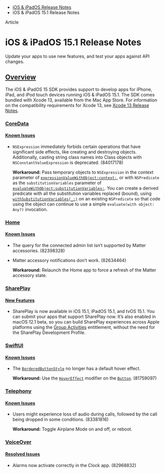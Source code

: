 - [iOS & iPadOS Release Notes](https://developer.apple.com/documentation/ios-ipados-release-notes)
- iOS & iPadOS 15.1 Release Notes

Article

# iOS & iPadOS 15.1 Release Notes

Update your apps to use new features, and test your apps against API changes.

## [Overview](https://developer.apple.com/documentation/ios-ipados-release-notes/ios-ipados-15_1-release-notes#Overview)

The iOS & iPadOS 15 SDK provides support to develop apps for iPhone, iPad, and iPod touch devices running iOS & iPadOS 15.1. The SDK comes bundled with Xcode 13, available from the Mac App Store. For information on the compatibility requirements for Xcode 13, see [Xcode 13 Release Notes](https://developer.apple.com/documentation/Xcode-Release-Notes/xcode-13-release-notes).

### [CoreData](https://developer.apple.com/documentation/ios-ipados-release-notes/ios-ipados-15_1-release-notes#CoreData)

#### [Known Issues](https://developer.apple.com/documentation/ios-ipados-release-notes/ios-ipados-15_1-release-notes#Known-Issues)

- `NSExpression` immediately forbids certain operations that have significant side effects, like creating and destroying objects. Additionally, casting string class names into Class objects with `NSConstantValueExpression` is deprecated. (84017178)

  **Workaround:** Pass temporary objects to `NSExpression` in the context parameter of [`expressionValueWithObject:context:`](https://developer.apple.com/documentation/foundation/nsexpression/1410363-expressionvaluewithobject), or with `NSPredicate` as the `substitutionVariables` parameter of [`evaluateWithObject:substitutionVariables:`](https://developer.apple.com/documentation/foundation/nspredicate/1407759-evaluatewithobject). You can create a derived predicate with all the substitution variables replaced (bound), using [`withSubstitutionVariables(_:)`](https://developer.apple.com/documentation/foundation/nspredicate/1413227-withsubstitutionvariables) on an existing `NSPredicate` so that code using the object can continue to use a simple `evaluate(with object: Any?)` invocation.

### [Home](https://developer.apple.com/documentation/ios-ipados-release-notes/ios-ipados-15_1-release-notes#Home)

#### [Known Issues](https://developer.apple.com/documentation/ios-ipados-release-notes/ios-ipados-15_1-release-notes#Known-Issues)

- The query for the connected admin list isn’t supported by Matter accessories. (82398328)
- Matter accessory notifications don’t work. (82634464)

  **Workaround:** Relaunch the Home app to force a refresh of the Matter accessory state.

### [SharePlay](https://developer.apple.com/documentation/ios-ipados-release-notes/ios-ipados-15_1-release-notes#SharePlay)

#### [New Features](https://developer.apple.com/documentation/ios-ipados-release-notes/ios-ipados-15_1-release-notes#New-Features)

- SharePlay is now available in iOS 15.1, iPadOS 15.1, and tvOS 15.1. You can submit your apps that support SharePlay now. It’s also enabled in macOS 12.1 beta, so you can build SharePlay experiences across Apple platforms using the [Group Activities](https://developer.apple.com/documentation/GroupActivities) entitlement, without the need for the SharePlay Development Profile.

### [SwiftUI](https://developer.apple.com/documentation/ios-ipados-release-notes/ios-ipados-15_1-release-notes#SwiftUI)

#### [Known Issues](https://developer.apple.com/documentation/ios-ipados-release-notes/ios-ipados-15_1-release-notes#Known-Issues)

- The [`BorderedButtonStyle`](https://developer.apple.com/documentation/SwiftUI/BorderedButtonStyle) no longer has a default hover effect.

  **Workaround:** Use the [`HoverEffect`](https://developer.apple.com/documentation/SwiftUI/HoverEffect) modifier on the [`Button`](https://developer.apple.com/documentation/SwiftUI/Button). (81759097)

### [Telephony](https://developer.apple.com/documentation/ios-ipados-release-notes/ios-ipados-15_1-release-notes#Telephony)

#### [Known Issues](https://developer.apple.com/documentation/ios-ipados-release-notes/ios-ipados-15_1-release-notes#Known-Issues)

- Users might experience loss of audio during calls, followed by the call being dropped in some conditions. (83381816)

  **Workaround:** Toggle Airplane Mode on and off, or reboot.

### [VoiceOver](https://developer.apple.com/documentation/ios-ipados-release-notes/ios-ipados-15_1-release-notes#VoiceOver)

#### [Resolved Issues](https://developer.apple.com/documentation/ios-ipados-release-notes/ios-ipados-15_1-release-notes#Resolved-Issues)

- Alarms now activate correctly in the Clock app. (82968832)
